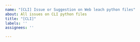 ```yaml
---
name: "[CLI] Issue or Suggestion on Web leach python files"
about: All issues on CLI python files
title: "[CLI]"
labels: ''
assignees: ''

---
```



